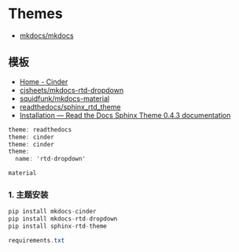 # Themes

- [mkdocs/mkdocs](https://github.com/mkdocs/mkdocs/wiki/MkDocs-Themes)

## 模板

- [Home - Cinder](https://sourcefoundry.org/cinder/)
- [cjsheets/mkdocs-rtd-dropdown](https://github.com/cjsheets/mkdocs-rtd-dropdown)
- [squidfunk/mkdocs-material](https://github.com/squidfunk/mkdocs-material)
- [readthedocs/sphinx_rtd_theme](https://github.com/readthedocs/sphinx_rtd_theme)
- [Installation &mdash; Read the Docs Sphinx Theme 0.4.3 documentation](https://sphinx-rtd-theme.readthedocs.io/en/latest/installing.html#)

```c#
theme: readthedocs
theme: cinder
theme: cinder
theme:
  name: 'rtd-dropdown'

material
```

### 1. 主题安装

```c#
pip install mkdocs-cinder
pip install mkdocs-rtd-dropdown
pip install sphinx-rtd-theme

requirements.txt
```
